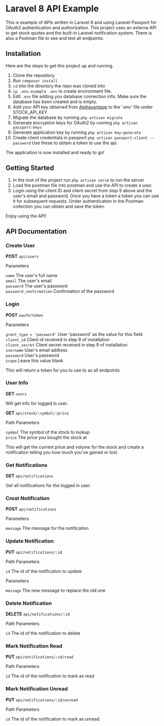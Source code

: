 # Laravel 8 API Example

This is example of APIs written in Laravel 8 and using Laravel Passport for OAuth2 authentication and authorization. This project uses an externa API to get stock quotes and the built-in Laravel notification system. There is also a Postman file to see and test all endpoints.

## Installation

Here are the steps to get this project up and running.

1. Clone the repository
2. Run `composer install`
3. `cd` into the directory the repo was cloned into
4. `cp .env.example .env` to create environment file.
5. Edit `.env` file adding you database connection info. Make sure the database has been created and is empty.
6. Add your API key obtained from [Alphavantage](https://www.alphavantage.co/support/#api-key) to the '.env' file under STOCK_API_KEY
7. Migrate the database by running `php artisan migrate`
8. Generate encryption keys for OAuth2 by running `php artisan passport:keys`
9. Generate application key by running `php artisan key:generate`
10. Create client credentials in passport `php artisan passport:client --password` Use these to obtain a token to use the api.

The application is now installed and ready to go!

## Getting Started

1. In the root of the project run `php artisan serve` to run the server
2. Load the postman file into postman and use the API to create a user.
3. Login using the client ID and client secret from step 9 above and the user's email and password. Once you have a token a token you can use it for subsequent requests. Under authentication in the Postman collection you can obtain and save the token.

Enjoy using the API!

## API Documentation

### Create User

**POST** `api/users`

Parameters

`name` The user's full name  
`email` The user's email  
`password` The user's password  
`password_confirmation` Confirmation of the password  

### Login

**POST** `oauth/token`

Parameters

`grant_type = 'password'` User 'password' as the value for this field  
`client_id` Client id received in step 9 of installation  
`client_secret` Client secret received in step 9 of installation  
`username` User's email address  
`password` User's password  
`scope` Leave this value blank  

This will return a token for you to use to as all endpoints

### User Info

**GET** `users`

Will get info for logged in user.

**GET** `api/stock/:symbol/:price`

Path Parameters

`symbol` The symbol of the stock to lookup  
`price` The price you bought the stock at

This will get the current price and volume for the stock and create a notification telling you how much you've gained or lost.

### Get Notifications

**GET** `api/notifications`

Get all notifications for the logged in user.

### Creat Notification

**POST** `api/notifications`

Parameters

`message` The message for the notification

### Update Notification

**PUT** `api/notifications/:id`

Path Parameters

`id` The id of the notification to update

Parameters

`message` The new message to replace the old one

### Delete Notification

**DELETE** `api/notifications/:id`

Path Parameters

`id` The id of the notification to delete

### Mark Notification Read

**PUT** `api/notifications/:id/read`

Path Parameters

`id` The id of the notification to mark as read

### Mark Notification Unread

**PUT** `api/notifications/:id/unread`

Path Parameters

`id` The id of the notification to mark as unread 

